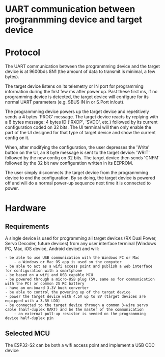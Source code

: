 # UART communication between progranmming device and target device

# Protocol

The UART communication between the progranmming device and the target device is at 9600bds 8N1 (the amount of data to transmit is minimal, a few bytes).

The target device listens on its telemetry or IN port for programming information during the first few ms after power up. Past these first ms, if no programming device is detected, the target device will configure for its normal UART parameters (e.g. SBUS IN in or S.Port in/out).

The progranmming device powers up the target device and repetitively sends a 4 bytes 'PROG' message. The target device reacts by replying with a 8 bytes message: 4 bytes ID ('RXDP', 'SVDC', etc.) followed by its current configuration coded on 32 bits. The UI terminal will then only enable the part of the UI designed for that type of target device and show the current config on it.

When, after modifying the configuration, the user depresses the 'Write' button on the UI, an 8 byte message is sent to the target device: 'WRIT' followed by the new config on 32 bits. The target device then sends 'CNFM' followed by the 32 bit new configuration written in its EEPROM.

The user simply disconnects the target device from the progranmming device to end the configuration. By so doing, the target device is powered off and will do a normal power-up sequence next time it is connected to power.

# Hardware

## Requirements

A single device is used for programming all target devices (RX Dual Power, Servo Decoder, future devices) from any user interface terminal (Windows PC, Mac, iOS device, Android device) and will:

    - be able to use USB communication with the Windows PC or Mac
        - a Windows or Mac OS app is used on the computer
    - be able to act as a wifi access point and publish a web interface for configuration with a smartphone
    - be based on a wifi and USB capable MCU
    - be powered through a micro-USB plug (5V, same as for communication with the PC) or common 2S RC battery
    - have an on-board 3.3V buck converter
    - be able to control the powering up of the target device
    - power the target device with 4.5V up to 8V (target devices are equipped with a 3.3V LDO)
    - be connected to the target device through a common 3-wire servo cable (half-duplex UART) and be the master of the communication
        - an external pull-up resistor is needed on the progranmming device half-duplex pin

## Selected MCU

The ESP32-S2 can be both a wifi access point and implement a USB CDC device